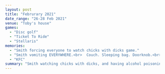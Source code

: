 ```yaml
---
layout: post
title: "Februrary 2021"
date_range: "26-28 Feb 2021"
venue: "Toby's house"
games:
  - "Disc golf"
  - "Ticket To Ride"
  - "Stellaris"
memories:
  - "Smith forcing everyone to watch chicks with dicks game."
  - "Smith vomiting EVERYWHERE.<br>  Couch. Sleeping bag. Doorknob.<br>Every 5 minutes during Ticket To Ride.<br>All day Sunday.  All the drive home."
  - "KFC"
summary: "Smith watching chicks with dicks, and having alcohol poisoning all day Sunday."
---
```

